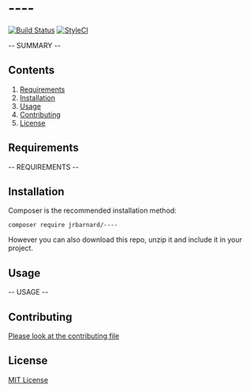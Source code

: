 # ---- #

[![Build Status](----)](----)
[![StyleCI](----)](----)

-- SUMMARY --

## Contents ##

1. [Requirements](#req)
2. [Installation](#install)
3. [Usage](#usage)
4. [Contributing](#contrib)
5. [License](#license)

## <a name=req>Requirements</a> ##

-- REQUIREMENTS --

## <a name=install>Installation</a> ##

Composer is the recommended installation method:
```
composer require jrbarnard/----
```

However you can also download this repo, unzip it and include it in your project.

## <a name=usage>Usage</a> ##

-- USAGE --

## <a name=contrib>Contributing</a> ##

[Please look at the contributing file](CONTRIBUTING.md)

## <a name=license>License</a> ##

[MIT License](LICENSE)